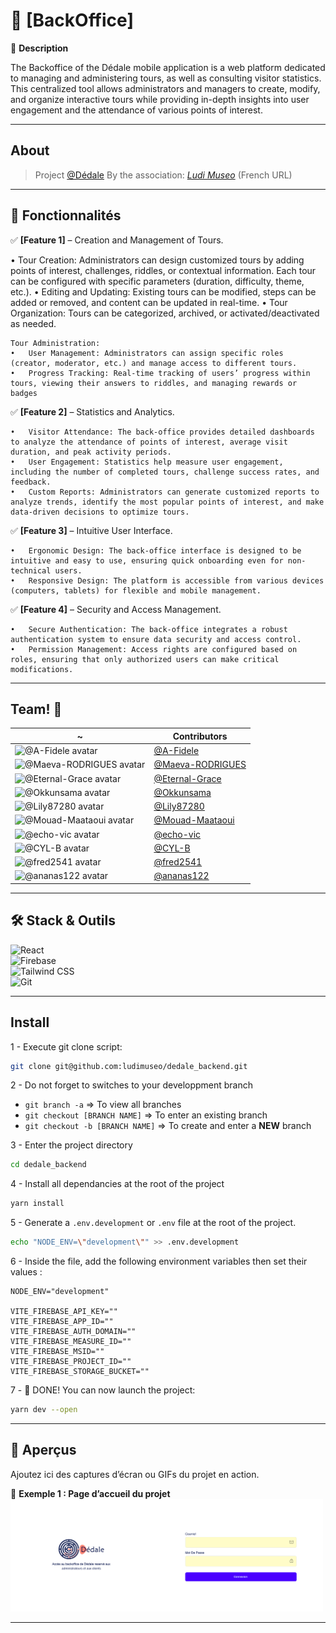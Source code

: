 # 🚀 [BackOffice]

📝 **Description**

The Backoffice of the Dédale mobile application is a web platform dedicated to
managing and administering tours, as well as consulting visitor statistics. This
centralized tool allows administrators and managers to create, modify, and
organize interactive tours while providing in-depth insights into user
engagement and the attendance of various points of interest.

---

## About

> Project [@Dédale][UrlPj] By the association:
> [_Ludi Museo_](https://www.ludimuseo.fr/lassociation/) (French URL)

[UrlPj]: https://github.com/ludimuseo/dedale_backend/

---

## 🎯 Fonctionnalités

✅ **[Feature 1]** – Creation and Management of Tours.

• Tour Creation: Administrators can design customized tours by adding points of
interest, challenges, riddles, or contextual information. Each tour can be
configured with specific parameters (duration, difficulty, theme, etc.). •
Editing and Updating: Existing tours can be modified, steps can be added or
removed, and content can be updated in real-time. • Tour Organization: Tours can
be categorized, archived, or activated/deactivated as needed.

    Tour Administration:
    •	User Management: Administrators can assign specific roles (creator, moderator, etc.) and manage access to different tours.
    •	Progress Tracking: Real-time tracking of users’ progress within tours, viewing their answers to riddles, and managing rewards or badges

✅ **[Feature 2]** – Statistics and Analytics.

    •	Visitor Attendance: The back-office provides detailed dashboards to analyze the attendance of points of interest, average visit duration, and peak activity periods.
    •	User Engagement: Statistics help measure user engagement, including the number of completed tours, challenge success rates, and feedback.
    •	Custom Reports: Administrators can generate customized reports to analyze trends, identify the most popular points of interest, and make data-driven decisions to optimize tours.

✅ **[Feature 3]** – Intuitive User Interface.

    •	Ergonomic Design: The back-office interface is designed to be intuitive and easy to use, ensuring quick onboarding even for non-technical users.
    •	Responsive Design: The platform is accessible from various devices (computers, tablets) for flexible and mobile management.

✅ **[Feature 4]** – Security and Access Management.

    •	Secure Authentication: The back-office integrates a robust authentication system to ensure data security and access control.
    •	Permission Management: Access rights are configured based on roles, ensuring that only authorized users can make critical modifications.

---

## Team! 🥇

| ~                                                                                                            | Contributors               |
| ------------------------------------------------------------------------------------------------------------ | -------------------------- |
| <img src="https://avatars.githubusercontent.com/u/128374528?v=4" width="50" alt="@A-Fidele avatar" />        | [@A-Fidele][User01]        |
| <img src="https://avatars.githubusercontent.com/u/167294285?v=4" width="50" alt="@Maeva-RODRIGUES avatar" /> | [@Maeva-RODRIGUES][User02] |
| <img src="https://avatars.githubusercontent.com/u/91600327?v=4" width="50" alt="@Eternal-Grace avatar" />    | [@Eternal-Grace][User03]   |
| <img src="https://avatars.githubusercontent.com/u/13797688?v=4" width="50" alt="@Okkunsama avatar" />        | [@Okkunsama][User04]       |
| <img src="https://avatars.githubusercontent.com/u/128263899?v=4" width="50" alt="@Lily87280 avatar" />       | [@Lily87280][User05]       |
| <img src="https://avatars.githubusercontent.com/u/151648856?v=4" width="50" alt="@Mouad-Maataoui avatar" />  | [@Mouad-Maataoui][User06]  |
| <img src="https://avatars.githubusercontent.com/u/18648482?v=4" width="50" alt="@echo-vic avatar" />         | [@echo-vic][User07]        |
| <img src="https://avatars.githubusercontent.com/u/88055801?v=4" width="50" alt="@CYL-B avatar" />            | [@CYL-B][User08]           |
| <img src="https://avatars.githubusercontent.com/u/3463006?v=4" width="50" alt="@fred2541 avatar" />          | [@fred2541][User09]        |
| <img src="https://avatars.githubusercontent.com/u/122387449?v=4" width="50" alt="@ananas122 avatar" />       | [@ananas122][User10]       |

[User01]: https://github.com/A-Fidele/
[User02]: https://github.com/Maeva-RODRIGUES/
[User03]: https://github.com/Eternal-Grace/
[User04]: https://github.com/okkunsama/
[User05]: https://github.com/Lily87280/
[User06]: https://github.com/Mouad-Maataoui/
[User07]: https://github.com/echo-vic/
[User08]: https://github.com/CYL-B/
[User09]: https://github.com/fred2541/
[User10]: https://github.com/ananas122/

---

## 🛠️ Stack & Outils

![React](https://img.shields.io/badge/-React-61DAFB?logo=react&logoColor=white&style=flat)  
![Firebase](https://img.shields.io/badge/-Firebase-FFCA28?logo=firebase&logoColor=white&style=flat)  
![Tailwind CSS](https://img.shields.io/badge/-TailwindCSS-38B2AC?logo=tailwind-css&logoColor=white&style=flat)  
![Git](https://img.shields.io/badge/-Git-F05032?logo=git&logoColor=white&style=flat)

---

## Install

1 - Execute git clone script:

```bash
git clone git@github.com:ludimuseo/dedale_backend.git
```

2 - Do not forget to switches to your developpment branch

- `git branch -a` => To view all branches
- `git checkout [BRANCH NAME]` => To enter an existing branch
- `git checkout -b [BRANCH NAME]` => To create and enter a **NEW** branch

3 - Enter the project directory

```bash
cd dedale_backend
```

4 - Install all dependancies at the root of the project

```bash
yarn install
```

5 - Generate a `.env.development` or `.env` file at the root of the project.

```bash
echo "NODE_ENV=\"development\"" >> .env.development
```

6 - Inside the file, add the following environment variables then set their
values :

```env
NODE_ENV="development"

VITE_FIREBASE_API_KEY=""
VITE_FIREBASE_APP_ID=""
VITE_FIREBASE_AUTH_DOMAIN=""
VITE_FIREBASE_MEASURE_ID=""
VITE_FIREBASE_MSID=""
VITE_FIREBASE_PROJECT_ID=""
VITE_FIREBASE_STORAGE_BUCKET=""
```

7 - 🎉 DONE! You can now launch the project:

```bash
yarn dev --open
```

---

## 📸 Aperçus

Ajoutez ici des captures d’écran ou GIFs du projet en action.

📌 **Exemple 1 : Page d’accueil du projet**  
<img src="./src/assets/imgs/BackOffice Dedale.png" alt="dedale" width="500" height="180"/>

---
